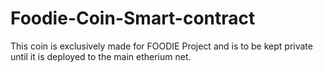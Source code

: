 # Foodie-Coin-Smart-contract
This coin is exclusively made for FOODIE Project and is to be kept private until it is deployed to the main etherium net. 
